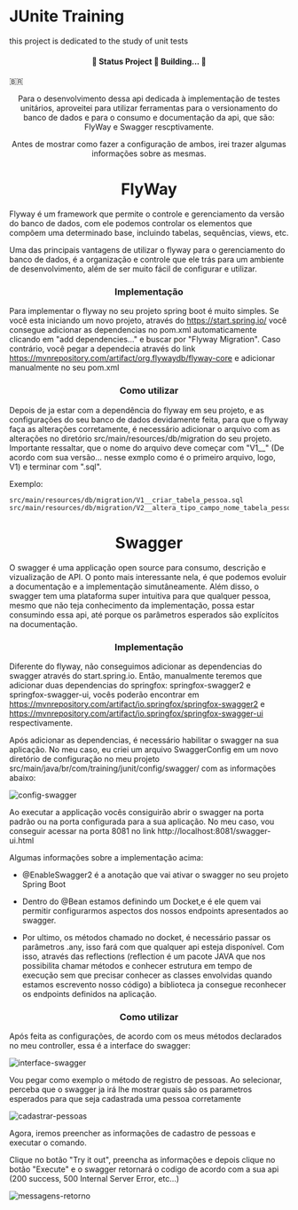 # JUnite Training
this project is dedicated to the study of unit tests

<h4 align="center"> 
	🚧   Status Project 🚀 Building...  🚧
</h4>

🇧🇷

<p align="center">Para o desenvolvimento dessa api dedicada à implementação de testes unitários, aproveitei para utilizar ferramentas para o versionamento do 
banco de dados e para o consumo e documentação da api, que são: FlyWay e Swagger rescptivamente.</p>

<p align="center">Antes de mostrar como fazer a configuração de ambos, irei trazer algumas informações sobre as mesmas.</p>

<h1 align="center">
    <a>FlyWay</a>
</h1>

Flyway é um framework que permite o controle e gerenciamento da versão do banco de dados, com ele podemos controlar
os elementos que compõem uma determinado base, incluindo tabelas, sequências, views, etc.

Uma das principais vantagens de utilizar o flyway para o gerenciamento do banco de dados, é a organização e controle que ele trás para um ambiente de desenvolvimento, além de ser muito fácil de configurar e utilizar. 

<h3 align="center">
    <a>Implementação</a>
</h3>

Para implementar o flyway no seu projeto spring boot é muito simples. Se você esta iniciando um novo projeto, através do https://start.spring.io/ você consegue 
adicionar as dependencias no pom.xml automaticamente clicando em "add dependencies..." e buscar por "Flyway Migration". Caso contrário, você pegar a dependecia através do link https://mvnrepository.com/artifact/org.flywaydb/flyway-core e adicionar manualmente no seu pom.xml

<h3 align="center">
    <a>Como utilizar</a>
</h3>

Depois de ja estar com a dependência do flyway em seu projeto, e as configurações do seu banco de dados devidamente feita, para que o flyway faça as alterações corretamente, é necessário adicionar o arquivo com as alterações no diretório src/main/resources/db/migration do seu projeto. Importante ressaltar, que o nome
do arquivo deve começar com "V1__" (De acordo com sua versão... nesse exmplo como é o primeiro arquivo, logo, V1) e terminar com ".sql".

Exemplo:

	src/main/resources/db/migration/V1__criar_tabela_pessoa.sql
	src/main/resources/db/migration/V2__altera_tipo_campo_nome_tabela_pessoa.sql
	

<h1 align="center">
    <a>Swagger</a>
</h1>

<p>O swagger é uma applicação open source para consumo, descrição e vizualização de API. O ponto mais interessante nela, é que podemos evoluir a documentação e a 
implementação simutâneamente. Além disso, o swagger tem uma plataforma super intuitiva para que qualquer pessoa, mesmo que não teja conhecimento da implementação,
possa estar consumindo essa api, até porque os parâmetros esperados são explícitos na documentação.</p>

<h3 align="center">
    <a>Implementação</a>
</h3>

Diferente do flyway, não conseguimos adicionar as dependencias do swagger através do start.spring.io. Então, manualmente teremos que adicionar duas dependencias do springfox: springfox-swagger2 e springfox-swagger-ui, vocês poderão encontrar em https://mvnrepository.com/artifact/io.springfox/springfox-swagger2 e https://mvnrepository.com/artifact/io.springfox/springfox-swagger-ui respectivamente.

Após adicionar as dependencias, é necessário habilitar o swagger na sua aplicação. No meu caso, eu criei um arquivo SwaggerConfig em um novo diretório de configuração no meu projeto src/main/java/br/com/training/junit/config/swagger/ com as informações abaixo:

![config-swagger](https://user-images.githubusercontent.com/69025247/134714163-77c24ca8-5ef0-4d23-bc13-23cdae7d2832.jpeg)

Ao executar a applicação vocês consiguirão abrir o swagger na porta padrão ou na porta configurada para a sua aplicação. No meu caso, vou conseguir acessar na porta 8081 no link http://localhost:8081/swagger-ui.html

Algumas informações sobre a implementação acima:

 - @EnableSwagger2 é a anotação que vai ativar o swagger no seu projeto Spring Boot

 - Dentro do @Bean estamos definindo um Docket,e é ele quem vai permitir configurarmos aspectos dos nossos endpoints apresentados ao swagger.

 - Por ultimo, os métodos chamado no docket, é necessário passar os parâmetros .any, isso fará com que qualquer api esteja disponível. Com isso, através das 		reflections (reflection é um pacote JAVA que nos possibilita chamar métodos e conhecer estrutura em tempo de execução sem que precisar conhecer as 		classes envolvidas quando estamos escrevento nosso código) a biblioteca ja consegue reconhecer os endpoints definidos na aplicação.

<h3 align="center">
    <a>Como utilizar</a>
</h3>

Após feita as configurações, de acordo com os meus métodos declarados no meu controller, essa é a interface do swagger:

![interface-swagger](https://user-images.githubusercontent.com/69025247/134717888-d27e4f3f-3b69-434a-aef7-a0d42049becb.jpeg)

Vou pegar como exemplo o método de registro de pessoas. Ao selecionar, perceba que o swagger ja irá lhe mostrar quais são os parametros esperados para que seja cadastrada uma pessoa corretamente

![cadastrar-pessoas](https://user-images.githubusercontent.com/69025247/134718288-5fb60e28-dbfa-481b-8743-fcab8f458c1d.jpeg)

Agora, iremos preencher as informações de cadastro de pessoas e executar o comando.

Clique no botão "Try it out", preencha as informações e depois clique no botão "Execute" e o swagger retornará o codigo de acordo com a sua api (200 success, 
500  Internal Server Error, etc...)

![messagens-retorno](https://user-images.githubusercontent.com/69025247/134719101-c1c542e9-618d-4e22-bd17-9c5049d06bce.jpeg)

